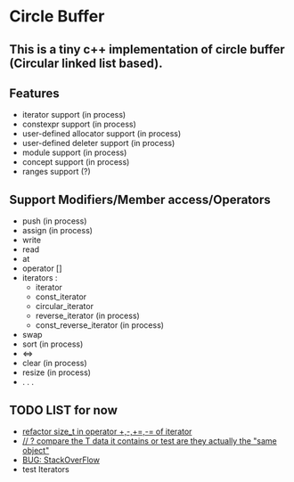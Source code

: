 # Circle Buffer

## This is a tiny c++ implementation of circle buffer (Circular linked list based).

## Features

- iterator support (in process)
- constexpr support (in process)
- user-defined allocator support (in process)
- user-defined deleter support (in process)
- module support (in process)
- concept support (in process)
- ranges support (?)

## Support Modifiers/Member access/Operators

* push (in process)
* assign (in process)
* write
* read
* at
* operator []
* iterators :
  * iterator
  * const_iterator
  * circular_iterator
  * reverse_iterator (in process)
  * const_reverse_iterator (in process)
* swap
* sort (in process)
* <=>
* clear (in process)
* resize (in process)
* . . .

## TODO LIST for now

* [refactor size_t in operator +,-,+=,-= of iterator](https://github.com/Equationzhao/circle_buffer/blob/9159b6e2eca5607fd9063f3a8db61c05f09d8187/circular_buffer.h#L35)
* [// ? compare the T data it contains or  test  are they actually the "same object"](https://github.com/Equationzhao/circle_buffer/blob/9159b6e2eca5607fd9063f3a8db61c05f09d8187/circular_buffer.h#L85)
* [BUG: StackOverFlow](https://github.com/Equationzhao/circle_buffer/blob/9699238615541f67483564f8ed3f7383c842c7bb/circular_buffer.h?_pjax=div%5Bitemtype%3D%22http%3A%2F%2Fschema.org%2FSoftwareSourceCode%22%5D%20%3E%20main#L218)
* test Iterators 
